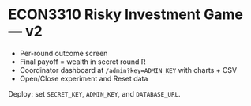 
# ECON3310 Risky Investment Game — v2

- Per-round outcome screen
- Final payoff = wealth in secret round R
- Coordinator dashboard at `/admin?key=ADMIN_KEY` with charts + CSV
- Open/Close experiment and Reset data

Deploy: set `SECRET_KEY`, `ADMIN_KEY`, and `DATABASE_URL`.
